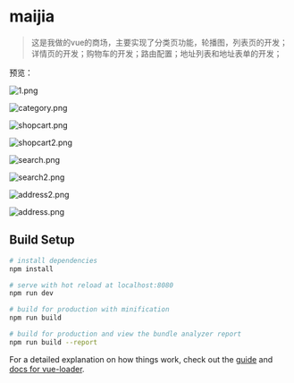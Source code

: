 # maijia

> 这是我做的vue的商场，主要实现了分类页功能，轮播图，列表页的开发；详情页的开发；购物车的开发；路由配置；地址列表和地址表单的开发；

预览：

![1.png](https://i.loli.net/2019/06/09/5cfca6b2cfb2438678.png)

![category.png](https://i.loli.net/2019/06/09/5cfca24339bde57347.png)

![shopcart.png](https://i.loli.net/2019/06/09/5cfca2433cbb815960.png)

![shopcart2.png](https://i.loli.net/2019/06/09/5cfca2433b32662850.png)

![search.png](https://i.loli.net/2019/06/09/5cfca2433e72c86467.png)

![search2.png](https://i.loli.net/2019/06/09/5cfca2433b6c091081.png)

![address2.png](https://i.loli.net/2019/06/09/5cfca2431e7a839879.png)

![address.png](https://i.loli.net/2019/06/09/5cfca2433661532435.png)


## Build Setup

``` bash
# install dependencies
npm install

# serve with hot reload at localhost:8080
npm run dev

# build for production with minification
npm run build

# build for production and view the bundle analyzer report
npm run build --report
```

For a detailed explanation on how things work, check out the [guide](http://vuejs-templates.github.io/webpack/) and [docs for vue-loader](http://vuejs.github.io/vue-loader).
